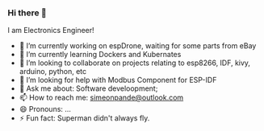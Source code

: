 ### Hi there 👋

I am Electronics Engineer!
- 🔭 I’m currently working on espDrone, waiting for some parts from eBay
- 🌱 I’m currently learning Dockers and Kubernates
- 👯 I’m looking to collaborate on projects relating to esp8266, IDF, kivy, arduino, python, etc
- 🤔 I’m looking for help with Modbus Component for ESP-IDF
- 💬 Ask me about: Software develoopment; 
- 📫 How to reach me: simeonpande@outlook.com
- 😄 Pronouns: ...
- ⚡ Fun fact: Superman didn't always fly.
